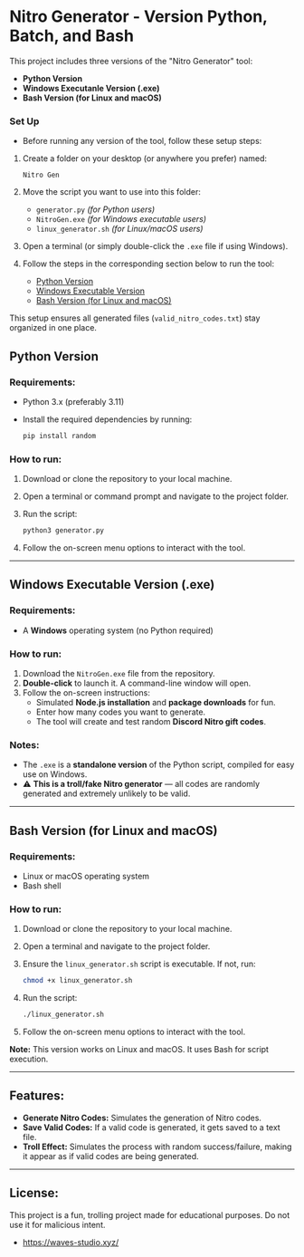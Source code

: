 # Nitro Generator - Version Python, Batch, and Bash

This project includes three versions of the "Nitro Generator" tool:
- **Python Version**
- **Windows Executanle Version (.exe)**
- **Bash Version (for Linux and macOS)**

### Set Up

- Before running any version of the tool, follow these setup steps:

1. Create a folder on your desktop (or anywhere you prefer) named:

    ```text
    Nitro Gen
    ```
2. Move the script you want to use into this folder:
   - `generator.py` *(for Python users)*
   - `NitroGen.exe` *(for Windows executable users)*
   - `linux_generator.sh` *(for Linux/macOS users)*
3. Open a terminal (or simply double-click the `.exe` file if using Windows).
4. Follow the steps in the corresponding section below to run the tool:
   - [Python Version](#python-version)
   - [Windows Executable Version](#windows-executable-version-exe)
   - [Bash Version (for Linux and macOS)](#bash-version-for-linux-and-macos)

This setup ensures all generated files (`valid_nitro_codes.txt`) stay organized in one place.

## Python Version

### Requirements:
- Python 3.x (preferably 3.11)
- Install the required dependencies by running:

    ```bash
    pip install random
    ```

### How to run:
1. Download or clone the repository to your local machine.
2. Open a terminal or command prompt and navigate to the project folder.
3. Run the script:

    ```bash
    python3 generator.py
    ```

4. Follow the on-screen menu options to interact with the tool.

---

## Windows Executable Version (.exe)

### **Requirements:**
- A **Windows** operating system (no Python required)

### **How to run:**
1. Download the `NitroGen.exe` file from the repository.
2. **Double-click** to launch it. A command-line window will open.
3. Follow the on-screen instructions:
   - Simulated **Node.js installation** and **package downloads** for fun.
   - Enter how many codes you want to generate.
   - The tool will create and test random **Discord Nitro gift codes**.

### **Notes:**
- The `.exe` is a **standalone version** of the Python script, compiled for easy use on Windows.
- ⚠️ **This is a troll/fake Nitro generator** — all codes are randomly generated and extremely unlikely to be valid.

---

## Bash Version (for Linux and macOS)

### Requirements:
- Linux or macOS operating system
- Bash shell

### How to run:
1. Download or clone the repository to your local machine.
2. Open a terminal and navigate to the project folder.
3. Ensure the `linux_generator.sh` script is executable. If not, run:

    ```bash
    chmod +x linux_generator.sh
    ```

4. Run the script:

    ```bash
    ./linux_generator.sh
    ```

5. Follow the on-screen menu options to interact with the tool.

**Note:** This version works on Linux and macOS. It uses Bash for script execution.

---

## Features:
- **Generate Nitro Codes:** Simulates the generation of Nitro codes.
- **Save Valid Codes:** If a valid code is generated, it gets saved to a text file.
- **Troll Effect:** Simulates the process with random success/failure, making it appear as if valid codes are being generated.

---

## License:
This project is a fun, trolling project made for educational purposes. Do not use it for malicious intent.

- https://waves-studio.xyz/